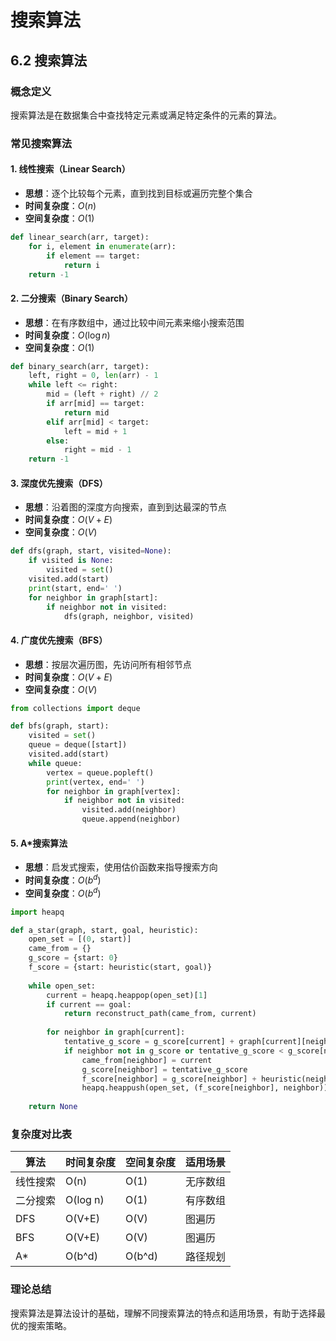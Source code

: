 # 搜索算法

## 6.2 搜索算法

### 概念定义

搜索算法是在数据集合中查找特定元素或满足特定条件的元素的算法。

### 常见搜索算法

#### 1. 线性搜索（Linear Search）

- **思想**：逐个比较每个元素，直到找到目标或遍历完整个集合
- **时间复杂度**：$O(n)$
- **空间复杂度**：$O(1)$

```python
def linear_search(arr, target):
    for i, element in enumerate(arr):
        if element == target:
            return i
    return -1
```

#### 2. 二分搜索（Binary Search）

- **思想**：在有序数组中，通过比较中间元素来缩小搜索范围
- **时间复杂度**：$O(\log n)$
- **空间复杂度**：$O(1)$

```python
def binary_search(arr, target):
    left, right = 0, len(arr) - 1
    while left <= right:
        mid = (left + right) // 2
        if arr[mid] == target:
            return mid
        elif arr[mid] < target:
            left = mid + 1
        else:
            right = mid - 1
    return -1
```

#### 3. 深度优先搜索（DFS）

- **思想**：沿着图的深度方向搜索，直到到达最深的节点
- **时间复杂度**：$O(V + E)$
- **空间复杂度**：$O(V)$

```python
def dfs(graph, start, visited=None):
    if visited is None:
        visited = set()
    visited.add(start)
    print(start, end=' ')
    for neighbor in graph[start]:
        if neighbor not in visited:
            dfs(graph, neighbor, visited)
```

#### 4. 广度优先搜索（BFS）

- **思想**：按层次遍历图，先访问所有相邻节点
- **时间复杂度**：$O(V + E)$
- **空间复杂度**：$O(V)$

```python
from collections import deque

def bfs(graph, start):
    visited = set()
    queue = deque([start])
    visited.add(start)
    while queue:
        vertex = queue.popleft()
        print(vertex, end=' ')
        for neighbor in graph[vertex]:
            if neighbor not in visited:
                visited.add(neighbor)
                queue.append(neighbor)
```

#### 5. A*搜索算法

- **思想**：启发式搜索，使用估价函数来指导搜索方向
- **时间复杂度**：$O(b^d)$
- **空间复杂度**：$O(b^d)$

```python
import heapq

def a_star(graph, start, goal, heuristic):
    open_set = [(0, start)]
    came_from = {}
    g_score = {start: 0}
    f_score = {start: heuristic(start, goal)}
    
    while open_set:
        current = heapq.heappop(open_set)[1]
        if current == goal:
            return reconstruct_path(came_from, current)
        
        for neighbor in graph[current]:
            tentative_g_score = g_score[current] + graph[current][neighbor]
            if neighbor not in g_score or tentative_g_score < g_score[neighbor]:
                came_from[neighbor] = current
                g_score[neighbor] = tentative_g_score
                f_score[neighbor] = g_score[neighbor] + heuristic(neighbor, goal)
                heapq.heappush(open_set, (f_score[neighbor], neighbor))
    
    return None
```

### 复杂度对比表

| 算法 | 时间复杂度 | 空间复杂度 | 适用场景 |
|------|------------|------------|----------|
| 线性搜索 | O(n) | O(1) | 无序数组 |
| 二分搜索 | O(log n) | O(1) | 有序数组 |
| DFS | O(V+E) | O(V) | 图遍历 |
| BFS | O(V+E) | O(V) | 图遍历 |
| A* | O(b^d) | O(b^d) | 路径规划 |

### 理论总结

搜索算法是算法设计的基础，理解不同搜索算法的特点和适用场景，有助于选择最优的搜索策略。
